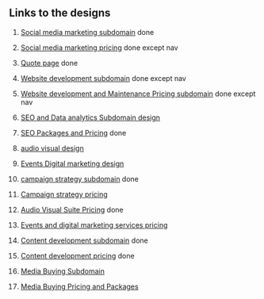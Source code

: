 ## Links to the designs

1. [Social media marketing subdomain](https://www.canva.com/design/DAFwNtKjY5M/SpH8xQTCHTpTtTstjyVwtw/edit?utm_content=DAFwNtKjY5M&utm_campaign=designshare&utm_medium=link2&utm_source=sharebutton) done

2. [Social media marketing pricing](https://www.canva.com/design/DAFwx6VYrU8/m9RKOC1IZuHgiJixEgRPGA/edit?utm_content=DAFwx6VYrU8&utm_campaign=designshare&utm_medium=link2&utm_source=sharebutton) done except nav

3. [Quote page](https://www.canva.com/design/DAFxbL4j8Ng/hxKioGYVg4cd2sLyGb0vRw/edit?utm_content=DAFxbL4j8Ng&utm_campaign=designshare&utm_medium=link2&utm_source=sharebutton) done

4. [Website development subdomain](https://www.canva.com/design/DAFxbrKxU5k/UXjiyKU-5ftbe9PxpS5eMQ/edit?utm_content=DAFxbrKxU5k&utm_campaign=designshare&utm_medium=link2&utm_source=sharebutton) done except nav

5. [Website development and Maintenance Pricing subdomain](https://www.canva.com/design/DAFxbthSXnE/7oOkiEEU1uZSqpHzz1sPAA/edit?utm_content=DAFxbthSXnE&utm_campaign=designshare&utm_medium=link2&utm_source=sharebutton) done except nav

6. [SEO and Data analytics Subdomain design](https://www.canva.com/design/DAFxg3P3m7I/LW-knrL0A06jxCx8ekWOJQ/edit?utm_content=DAFxg3P3m7I&utm_campaign=designshare&utm_medium=link2&utm_source=sharebutton)

7. [SEO Packages and Pricing](https://www.canva.com/design/DAFxl3pmTqY/PQ1WMA0jPiayleVHcEBb5g/edit?utm_content=DAFxl3pmTqY&utm_campaign=designshare&utm_medium=link2&utm_source=sharebutton) done

8. [audio visual design](https://www.canva.com/design/DAFxmPhkn8g/x20jSdQmPerxwyn43bqCXw/edit?utm_content=DAFxmPhkn8g&utm_campaign=designshare&utm_medium=link2&utm_source=sharebutton)

9.  [Events Digital marketing design](https://www.canva.com/design/DAFxmgR8Uk8/9-bgKa0RMCWdPdJNQjvBsA/edit?utm_content=DAFxmgR8Uk8&utm_campaign=designshare&utm_medium=link2&utm_source=sharebutton)

10. [campaign strategy subdomain](https://www.canva.com/design/DAFxnno9yDA/VQ9WmLwiLNkempURil_XYw/edit?utm_content=DAFxnno9yDA&utm_campaign=designshare&utm_medium=link2&utm_source=sharebutton) done

11. [Campaign strategy pricing](https://www.canva.com/design/DAFxstakO-k/H84zjxZxSc7oE22NMWBIRA/edit?utm_content=DAFxstakO-k&utm_campaign=designshare&utm_medium=link2&utm_source=sharebutton)

12. [Audio Visual Suite Pricing](https://www.canva.com/design/DAFyEaFGGlM/_vv9Jk1Pwj_r2SQZTJSsng/edit?utm_content=DAFyEaFGGlM&utm_campaign=designshare&utm_medium=link2&utm_source=sharebutton) done

13. [Events and digital marketing services pricing](https://www.canva.com/design/DAFyEtwBnQQ/tV-wRXnM8wxnH1B_o6Ns8Q/edit?utm_content=DAFyEtwBnQQ&utm_campaign=designshare&utm_medium=link2&utm_source=sharebutton)

14. [Content development subdomain](https://www.canva.com/design/DAFyEk76zrk/iiFwIgoCWx9urULtmdp4pA/edit?utm_content=DAFyEk76zrk&utm_campaign=designshare&utm_medium=link2&utm_source=sharebutton) done

15. [Content development pricing](https://www.canva.com/design/DAFyE8Js5T0/egqrn_vLaMf6p5XvAJHZ-w/edit?utm_content=DAFyE8Js5T0&utm_campaign=designshare&utm_medium=link2&utm_source=sharebutton) done

16. [Media Buying Subdomain](https://www.canva.com/design/DAFyFESuK4Y/F1y_8bFpSI-CbK2dZ5553w/edit?utm_content=DAFyFESuK4Y&utm_campaign=designshare&utm_medium=link2&utm_source=sharebutton)

17. [Media Buying Pricing and Packages](https://www.canva.com/design/DAFyFihE3sQ/eS_D1yUD6fQZ9cqhdNns-A/edit?utm_content=DAFyFihE3sQ&utm_campaign=designshare&utm_medium=link2&utm_source=sharebutton)